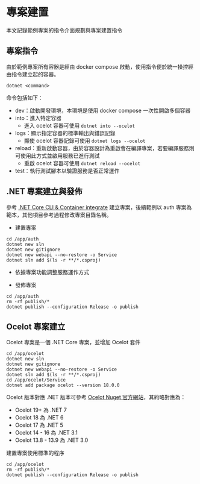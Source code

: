 # 專案建置

本文記錄範例專案的指令介面規劃與專案建置指令

## 專案指令

由於範例專案所有容器是經由 docker compose 啟動，使用指令便於統一操控經由指令建立起的容器。

```
dotnet <command>
```

命令包括如下：

+ dev：啟動開發環境，本環境是使用 docker compose 一次性開啟多個容器
+ into：進入特定容器
    - 進入 ocelot 容器可使用 ```dotnet into --ocelot```
+ logs：顯示指定容器的標準輸出與錯誤記錄
    - 顯使 ocelot 容器記錄可使用 ```dotnet logs --ocelot```
+ reload：重新啟動容器，由於容器設計為重啟會在編譯專案，若要編譯服務則可使用此方式並啟用服務已進行測試
    - 重啟 ocelot 容器可使用 ```dotnet reload --ocelot```
+ test：執行測試腳本以驗證服務是否正常運作

## .NET 專案建立與發佈

參考 [.NET Core CLI & Container integrate](https://github.com/eastmoon/infra-dotnet-webapi/blob/master/doc/dotnet-cli.md) 建立專案，後續範例以 auth 專案為範本，其他項目參考過程修改專案目錄名稱。

+ 建置專案

```
cd /app/auth
dotnet new sln
dotnet new gitignore
dotnet new webapi --no-restore -o Service
dotnet sln add $(ls -r **/*.csproj)
```

+ 依據專案功能調整服務運作方式

+ 發佈專案

```
cd /app/auth
rm -rf publish/*
dotnet publish --configuration Release -o publish
```

## Ocelot 專案建立

Ocelot 專案是一個 .NET Core 專案，並增加 Ocelot 套件

```
cd /app/ocelot
dotnet new sln
dotnet new gitignore
dotnet new webapi --no-restore -o Service
dotnet sln add $(ls -r **/*.csproj)
cd /app/ocelot/Service
dotnet add package ocelot --version 18.0.0
```

Ocelot 版本對應 .NET 版本可參考 [Ocelot Nuget 官方網站](https://www.nuget.org/packages/Ocelot)，其約略對應為：

+ Ocelot 19+ 為 .NET 7
+ Ocelot 18 為 .NET 6
+ Ocelot 17 為 .NET 5
+ Ocelot 14 - 16 為 .NET 3.1
+ Ocelot 13.8 - 13.9 為 .NET 3.0

建置專案使用標準的程序

```
cd /app/ocelot
rm -rf publish/*
dotnet publish --configuration Release -o publish
```
